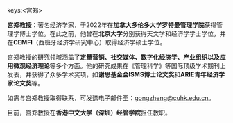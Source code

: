 keys:<宫郑>


**宫郑教授**：著名经济学家，于2022年在**加拿大多伦多大学罗特曼管理学院**获得管理学博士学位。在此之前，他曾在**北京大学**分别获得天文学和经济学学士学位，并在**CEMFI**（西班牙经济学研究中心）取得经济学硕士学位。

宫郑教授的研究领域涵盖了**定量营销、社交媒体、数字化经济学、产业组织以及应用微观经济理论**等多个方面。他的研究成果在《管理科学》等国际顶级学术期刊上发表，并获得了众多学术奖项，如**谢思基金会ISMS博士论文奖**和**ARIE青年经济学家论文奖**等。

如需与宫郑教授取得联系，可发送电子邮件至：gongzheng@cuhk.edu.cn。

目前，宫郑教授在**香港中文大学（深圳）经管学院**担任教职。